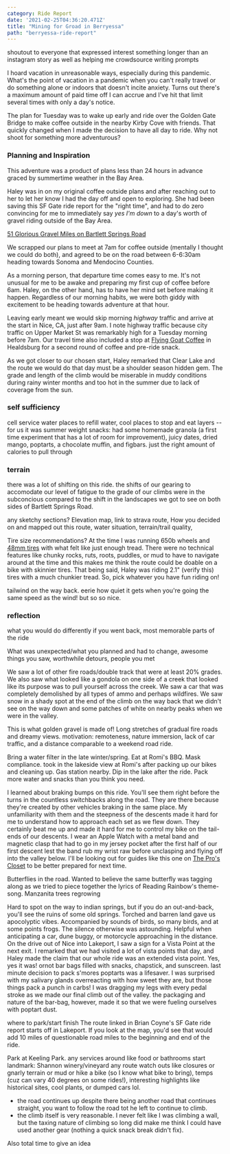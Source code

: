 ```yaml
---
category: Ride Report
date: '2021-02-25T04:36:20.471Z'
title: "Mining for Groad in Berryessa"
path: "berryessa-ride-report"
---
```


shoutout to everyone that expressed interest something longer than an instagram story as well as helping me crowdsource writing prompts

I hoard vacation in unreasonable ways, especially during this pandemic. What's the point of vacation in a pandemic when you can't really travel or do something alone or indoors that doesn't incite anxiety. Turns out there's a maximum amount of paid time off I can accrue and I've hit that limit several times with only a day's notice.

The plan for Tuesday was to wake up early and ride over the Golden Gate Bridge to make coffee outside in the nearby Kirby Cove with friends. That quickly changed when I made the decision to have all day to ride. Why not shoot for something more adventurous?

### Planning and Inspiration
This adventure was a product of plans less than 24 hours in advance graced by summertime weather in the Bay Area.

Haley was in on my original coffee outside plans and after reaching out to her to let her know I had the day off and open to exploring. She had been saving this SF Gate ride report for the "right time", and had to do zero convincing for me to immediately say _yes I'm down_ to a day's worth of gravel riding outside of the Bay Area.

[51 Glorious Gravel Miles on Bartlett Springs Road](https://blog.sfgate.com/bicycle/2016/09/03/51-glorious-gravel-miles-on-bartlett-springs-road/)

We scrapped our plans to meet at 7am for coffee outside (mentally I thought we could do both), and agreed to be on the road between 6-6:30am heading towards Sonoma and Mendocino Counties.

As a morning person, that departure time comes easy to me. It's not unusual for me to be awake and preparing my first cup of coffee before 6am. Haley, on the other hand, has to have her mind set before making it happen. Regardless of our morning habits, we were both giddy with excitement to be heading towards adventure at that hour.

Leaving early meant we would skip morning _highway_ traffic and arrive at the start in Nice, CA, just after 9am. I note highway traffic because city traffic on Upper Market St was remarkably high for a Tuesday morning before 7am. Our travel time also included a stop at [Flying Goat Coffee](https://flyinggoatcoffee.com/419-center-street/) in Healdsburg for a second round of coffee and pre-ride snack.

As we got closer to our chosen start, Haley remarked that Clear Lake and the route we would do that day must be a shoulder season hidden gem. The grade and length of the climb would be miserable in muddy conditions during rainy winter months and too hot in the summer due to lack of coverage from the sun.


### self sufficiency
cell service
water
 places to refill water, cool places to stop and eat
 layers -- for us it was summer weight
 snacks: had some homemade granola (a first time experiment that has a lot of room for improvement), juicy dates, dried mango, poptarts, a chocolate muffin, and figbars. just the right amount of calories to pull through

### terrain
there was a lot of shifting on this ride. the shifts of our gearing to accomodate our level of fatigue to the grade of our climbs were in the subconcious compared to the shift in the landscapes we got to see on both sides of Bartlett Springs Road.

any sketchy sections?
Elevation map, link to strava route,
How you decided on and mapped out this route, water situation, terrain/trail quality,

Tire size recommendations? At the time I was running 650b wheels and [48mm tires](https://panaracer.com/en/products/gravel_en/gravelking_en/gravelking-sk-3/) with what felt like just enough tread. There were no technical features like chunky rocks, ruts, roots, puddles, or mud to have to navigate around at the time and this makes me think the route could be doable on a bike with skinnier tires. That being said, Haley was riding 2.1" (verify this) tires with a much chunkier tread. So, pick whatever you have fun riding on!

tailwind on the way back. eerie how quiet it gets when you're going the same speed as the wind! but so so nice.

### reflection
what you would do differently if you went back, most memorable parts of the ride

What was unexpected/what you planned and had to change, awesome things you saw, worthwhile detours, people you met

We saw a lot of other fire roads/double track that were at least 20% grades. We also saw what looked like a gondola on one side of a creek that looked like its purpose was to pull yourself across the creek. We saw a car that was completely demolished by all types of ammo and perhaps wildfires. We saw snow in a shady spot at the end of the climb on the way back that we didn't see on the way down and some patches of white on nearby peaks when we were in the valley.

This is what golden gravel is made of! Long stretches of gradual fire roads and dreamy views.
motivation: remoteness, nature immersion, lack of car traffic, and a distance comparable to a weekend road ride.

Bring a water filter in the late winter/spring.
Eat at Romi's BBQ. Mask compliance. took in the lakeside view at Romi's after packing up our bikes and cleaning up.
Gas station nearby.
Dip in the lake after the ride.
Pack more water and snacks than you think you need.

I learned about braking bumps on this ride. You'll see them right before the turns in the countless switchbacks along the road. They are there because they're created by other vehicles braking in the same place. My unfamiliarity with them and the steepness of the descents made it hard for me to understand how to approach each set as we flew down. They certainly beat me up and made it hard for me to control my bike on the tail-ends of our descents. I wear an Apple Watch with a metal band and magnetic clasp that had to go in my jersey pocket after the first half of our first descent lest the band rub my wrist raw before unclasping and flying off into the valley below. I'll be looking out for guides like this one on [The Pro's Closet](https://www.theproscloset.com/blogs/news/three-tips-to-brake-better-on-your-mountain-bike#:~:text=Braking%20bumps%20are%20caused%20by,your%20bike%20hard%20to%20control.&text=Option%202%3A%20Brake%20before%20the,speed%20then%20brake%20after%20them.) to be better prepared for next time.

Butterflies in the road. Wanted to believe the same butterfly was tagging along as we tried to piece together the lyrics of Reading Rainbow's theme-song.
Manzanita trees regrowing

Hard to spot on the way to indian springs, but if you do an out-and-back, you'll see the ruins of some old springs.
Torched and barren land gave us apocolyptic vibes. Accompanied by sounds of birds, so many birds, and at some points frogs. The silence otherwise was astounding. Helpful when anticipating a car, dune buggy, or motorcycle approaching in the distance.
On the drive out of Nice into Lakeport, I saw a sign for a Vista Point at the next exit. I remarked that we had visited a lot of vista points that day, and Haley made the claim that our whole ride was an extended vista point. Yes, yes it was!
ornot bar bags filled with snacks, chapstick, and sunscreen. last minute decision to pack s'mores poptarts was a lifesaver. I was surprised with my salivary glands overreacting with how sweet they are, but those things pack a punch in carbs! I was dragging my legs with every pedal stroke as we made our final climb out of the valley. the packaging and nature of the bar-bag, however, made it so that we were fueling ourselves with poptart dust.

where to park/start finish
The route linked in Brian Coyne's SF Gate ride report starts off in Lakeport. If you look at the map, you'd see that would add 10 miles of questionable road miles to the beginning and end of the ride.

Park at Keeling Park.
any services around like food or bathrooms
start landmark: Shannon winery/vineyard
any route watch outs like closures or gnarly terrain or mud or hike a bike (so I know what bike to bring), temps (cuz can vary 40 degrees on some rides!), interesting highlights like historical sites, cool plants, or dumped cars lol.

- the road continues up despite there being another road that continues straight, you want to follow the road tot he left to continue to climb.
- the climb itself is very reasonable. I never felt like I was climbing a wall, but the taxing nature of climbing so long did make me think I could have used another gear (nothing a quick snack break didn't fix).

Also total time to give an idea
